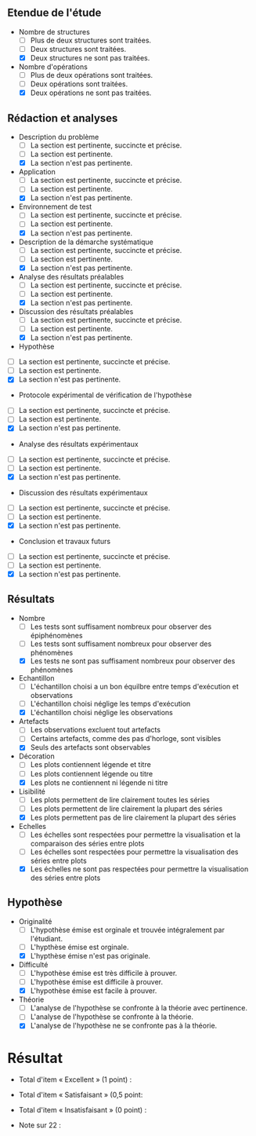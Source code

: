 ## Etendue de l'étude
- Nombre de structures
  - [ ] Plus de deux structures sont traitées.
  - [ ] Deux structures sont traitées.
  - [x] Deux structures ne sont pas traitées.
- Nombre d'opérations
  - [ ] Plus de deux opérations sont traitées.
  - [ ] Deux opérations sont traitées.
  - [x] Deux opérations ne sont pas traitées.
## Rédaction et analyses
- Description du problème
  - [ ] La section est pertinente, succincte et précise.
  - [ ] La section est pertinente.
  - [x] La section n'est pas pertinente.
- Application				
  - [ ] La section est pertinente, succincte et précise.
  - [ ] La section est pertinente.
  - [x] La section n'est pas pertinente.
- Environnement de test				
  - [ ] La section est pertinente, succincte et précise.
  - [ ] La section est pertinente.
  - [x] La section n'est pas pertinente.
- Description de la démarche systématique
  - [ ] La section est pertinente, succincte et précise.
  - [ ] La section est pertinente.
  - [x] La section n'est pas pertinente.			
- Analyse des résultats préalables				
  - [ ] La section est pertinente, succincte et précise.
  - [ ] La section est pertinente.
  - [x] La section n'est pas pertinente.
- Discussion des résultats préalables			
  - [ ] La section est pertinente, succincte et précise.
  - [ ] La section est pertinente.
  - [x] La section n'est pas pertinente.
-	Hypothèse
  - [ ] La section est pertinente, succincte et précise.
  - [ ] La section est pertinente.
  - [x] La section n'est pas pertinente.
-	Protocole expérimental de vérification de l'hypothèse				
  - [ ] La section est pertinente, succincte et précise.
  - [ ] La section est pertinente.
  - [x] La section n'est pas pertinente.
-	Analyse des résultats expérimentaux			
  - [ ] La section est pertinente, succincte et précise.
  - [ ] La section est pertinente.
  - [x] La section n'est pas pertinente.
-	Discussion des résultats expérimentaux
  - [ ] La section est pertinente, succincte et précise.
  - [ ] La section est pertinente.
  - [x] La section n'est pas pertinente.			
-	Conclusion et travaux futurs				
  - [ ] La section est pertinente, succincte et précise.
  - [ ] La section est pertinente.
  - [x] La section n'est pas pertinente.
## Résultats 	
- Nombre
  - [ ] Les tests sont suffisament nombreux pour observer des épiphénomènes
  - [ ] Les tests sont suffisament nombreux pour observer des phénomènes
  - [x] Les tests ne sont pas suffisament nombreux pour observer des phénomènes
- Echantillon
  - [ ] L'échantillon choisi a un bon équilbre entre temps d'exécution et observations
  - [ ] L'échantillon choisi néglige les temps d'exécution
  - [x] L'échantillon choisi néglige les observations
- Artefacts		
  - [ ] Les observations excluent tout artefacts		
  - [ ] Certains artefacts, comme des pas d'horloge, sont visibles
  - [x]	Seuls des artefacts sont observables
- Décoration
  - [ ] Les plots contiennent légende et titre
  - [ ]	Les plots contiennent légende ou titre
  - [x]	Les plots ne contiennent ni légende ni titre
- Lisibilité
  - [ ]	Les plots permettent de lire clairement toutes les séries
  - [ ]	Les plots permettent de lire clairement la plupart des séries
  - [x]	Les plots permettent pas de lire clairement la plupart des séries
- Echelles
  - [ ] Les échelles sont respectées pour permettre la visualisation et la comparaison des séries entre plots
  - [ ] Les échelles sont respectées pour permettre la visualisation des séries entre plots
  - [x] Les échelles ne sont pas respectées pour permettre la visualisation des séries entre plots

## Hypothèse
- Originalité
  - [ ] L'hypothèse émise est orginale et trouvée intégralement par l'étudiant.
  - [ ] L'hypthèse émise est orginale.
  - [x] L'hypthèse émise n'est pas originale.
- Difficulté
  - [ ] L'hypothèse émise est très difficile à prouver.
  - [ ]	L'hypothèse émise est difficile à prouver.
  - [x]	L'hypothèse émise est facile à prouver.
- Théorie
  - [ ]	L'analyse de l'hypothèse se confronte à la théorie avec pertinence.
  - [ ]	L'analyse de l'hypothèse se confronte à la théorie.
  - [x]	L'analyse de l'hypothèse ne se confronte pas à la théorie.

# Résultat

- Total d'item « Excellent » (1 point) :
- Total d'item « Satisfaisant » (0,5 point:
- Total d'item « Insatisfaisant » (0 point) :

- Note sur 22 :
